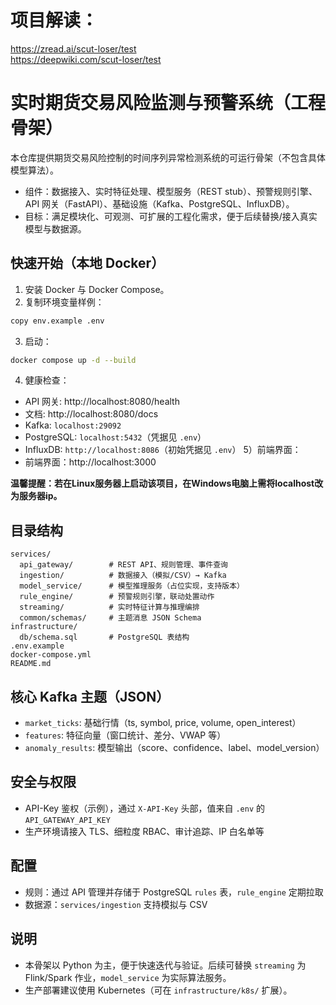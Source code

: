 # 项目解读：
https://zread.ai/scut-loser/test  
https://deepwiki.com/scut-loser/test

# 实时期货交易风险监测与预警系统（工程骨架）

本仓库提供期货交易风险控制的时间序列异常检测系统的可运行骨架（不包含具体模型算法）。
- 组件：数据接入、实时特征处理、模型服务（REST stub）、预警规则引擎、API 网关（FastAPI）、基础设施（Kafka、PostgreSQL、InfluxDB）。
- 目标：满足模块化、可观测、可扩展的工程化需求，便于后续替换/接入真实模型与数据源。

## 快速开始（本地 Docker）

1) 安装 Docker 与 Docker Compose。
2) 复制环境变量样例：
```bash
copy env.example .env
```
3) 启动：
```bash
docker compose up -d --build
```

4) 健康检查：
- API 网关: http://localhost:8080/health
- 文档: http://localhost:8080/docs
- Kafka: `localhost:29092`
- PostgreSQL: `localhost:5432`（凭据见 `.env`）
- InfluxDB: `http://localhost:8086`（初始凭据见 `.env`）
5）前端界面：
- 前端界面：http://localhost:3000

**温馨提醒：若在Linux服务器上启动该项目，在Windows电脑上需将localhost改为服务器ip。**

## 目录结构

```text
services/
  api_gateway/        # REST API、规则管理、事件查询
  ingestion/          # 数据接入（模拟/CSV）→ Kafka
  model_service/      # 模型推理服务（占位实现，支持版本）
  rule_engine/        # 预警规则引擎，联动处置动作
  streaming/          # 实时特征计算与推理编排
  common/schemas/     # 主题消息 JSON Schema
infrastructure/
  db/schema.sql       # PostgreSQL 表结构
.env.example
docker-compose.yml
README.md
```

## 核心 Kafka 主题（JSON）
- `market_ticks`: 基础行情（ts, symbol, price, volume, open_interest）
- `features`: 特征向量（窗口统计、差分、VWAP 等）
- `anomaly_results`: 模型输出（score、confidence、label、model_version）

## 安全与权限
- API-Key 鉴权（示例），通过 `X-API-Key` 头部，值来自 `.env` 的 `API_GATEWAY_API_KEY`
- 生产环境请接入 TLS、细粒度 RBAC、审计追踪、IP 白名单等

## 配置
- 规则：通过 API 管理并存储于 PostgreSQL `rules` 表，`rule_engine` 定期拉取
- 数据源：`services/ingestion` 支持模拟与 CSV

## 说明
- 本骨架以 Python 为主，便于快速迭代与验证。后续可替换 `streaming` 为 Flink/Spark 作业，`model_service` 为实际算法服务。
- 生产部署建议使用 Kubernetes（可在 `infrastructure/k8s/` 扩展）。
